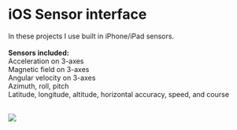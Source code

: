<h1>iOS Sensor interface </h1>
In these projects I use built in iPhone/iPad sensors. <br/><br/>
<b>Sensors included:</b> <br/>
Acceleration on 3-axes<br/>
Magnetic field on 3-axes<br/>
Angular velocity on 3-axes<br/>
Azimuth, roll, pitch<br/>
Latitude, longitude, altitude, horizontal accuracy, speed, and course<br/><br/>

<img src="http://se.mathworks.com/cmsimages/77689_wm_mobile-thumb.jpg"></img> <br/><br/>



